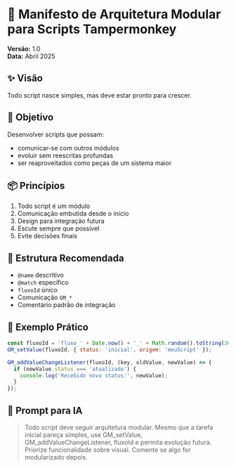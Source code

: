 # 📜 Manifesto de Arquitetura Modular para Scripts Tampermonkey

**Versão:** 1.0  
**Data:** Abril 2025

## ✨ Visão
Todo script nasce simples, mas deve estar pronto para crescer.

## 🎯 Objetivo
Desenvolver scripts que possam:
- comunicar-se com outros módulos
- evoluir sem reescritas profundas
- ser reaproveitados como peças de um sistema maior

## 📦 Princípios

1. Todo script é um módulo
2. Comunicação embutida desde o início
3. Design para integração futura
4. Escute sempre que possível
5. Evite decisões finais

## 🧰 Estrutura Recomendada
- `@name` descritivo
- `@match` específico
- `fluxoId` único
- Comunicação `GM_*`
- Comentário padrão de integração

## 🧪 Exemplo Prático

```js
const fluxoId = 'fluxo_' + Date.now() + '_' + Math.random().toString(36).substr(2, 9);
GM_setValue(fluxoId, { status: 'inicial', origem: 'meuScript' });

GM_addValueChangeListener(fluxoId, (key, oldValue, newValue) => {
  if (newValue.status === 'atualizado') {
    console.log('Recebido novo status:', newValue);
  }
});
```

## 🤖 Prompt para IA

> Todo script deve seguir arquitetura modular. Mesmo que a tarefa inicial pareça simples, use GM_setValue, GM_addValueChangeListener, fluxoId e permita evolução futura. Priorize funcionalidade sobre visual. Comente se algo for modularizado depois.
